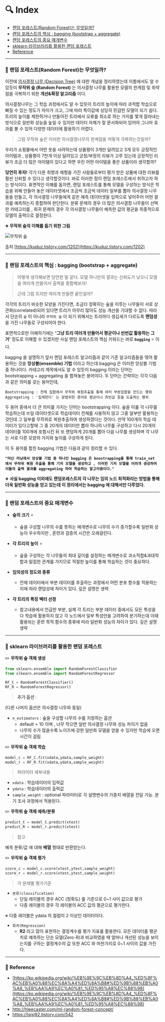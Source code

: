 # :mag: Index

- [랜덤 포레스트(Random Forest)는 무엇일까?](#idx1) 
- [랜덤 포레스트의 핵심 : bagging (bootstrap + aggregate)](#idx2) 
- [랜덤 포레스트의 중요 매개변수](#idx3)
- [sklearn 라이브러리를 활용한 랜덤 포레스트](#idx4) 
- [Reference](#idx5)



---



### :radio_button: 랜덤 포레스트(Random Forest)는 무엇일까? <a id="idx1"></a>



이전에 [의사결정 나무 (Decision Tree)](https://github.com/ineed-coffee/TIL/blob/master/machine%20learning/DecisionTree%20%EA%B0%9C%EB%85%90%20%EC%A0%95%EB%A6%AC.md) 에 대한 개념을 정리하였는데 이름에서도 알 수 있듯이 __무작위 숲 (Random Forest)__ 는 의사결정 나무를 활용한 모델의 한계점 및 취약점을 극복하기 위한 __개선&확장 알고리즘__ 이다. 



의사결정나무는 그 학습 과정에서도 알 수 있듯이 트리의 높이에 따라 과적합 학습으로 빠질 수 있는 정도가 차이가 크고, 그에 따라 특이값에 상당히 민감한 모델이 되기 쉽다. 트리의 높이를 제한하거나 만들어진 트리에서 오류를 최소로 하는 가지를 몇개 잘라내는 방식으로 일반화 성능을 높일 수 있지만 데이터 자체가 잘 문서화되어 있어야 그나마 효과를 볼 수 있어 다양한 데이터에 활용하기 어렵다.



> 그럼 무작위 숲은 이러한 의사결정나무의 한계점을 어떻게 극복하는것일까?



우리가 쇼핑몰에서 어떤 옷을 사려하는데 상품평이 3개만 달려있고 3개 모두 긍정적인 아이템과 , 상품평이 7천개 이상 달려있고 긍정/부정의 리뷰가 고루 있는데 긍정적인 리뷰가 조금 더 많은 아이템이 있다고 하면 우린 어떤 아이템을 좋은 상품이라 생각할까?



__당연히 후자!__ 각기 다른 취향과 체형을 가진 사람들로부터 평가 받은 상품에 대한 리뷰를 훨씬 신뢰할 수 있다고 생각할것이다. 바로 이러한 점이 랜덤 포레스트에서 취하고자 하는 방식이다. 표면적인 이해를 돕자면, 랜덤 포레스트를 통해 모델을 구성하는 방식은 학습을 위해 만들어 놓은 데이터셋에서 조금씩 조금씩 데이터 일부를 뽑아 의사결정 나무들을 만들고, 각 의사결정 나무들에게 같은 예측 데이터셋을 입력으로 넣어주어 어떤 결과를 예측하는지 종합하여 판단한다. 분류 문제의 경우 더 많은 의사결정 나무들이 선택한 카테고리를 , 회귀 문제의 경우 각 의사결정 나무들이 예측한 값의 평균을 최종적으로 모델의 출력으로 결정한다.  



__※ 무작위 숲의 이해를 돕기 위한 그림__ 

![무작위 숲](https://t1.daumcdn.net/cfile/tistory/99555D335E218AE131)

출처 [https://kuduz.tistory.com/1202](https://kuduz.tistory.com/1202)



---

### :radio_button: 랜덤 포레스트의 핵심 : bagging (bootstrap + aggregate) <a id="idx2"></a>



> 어떻게 생각해보면 당연한 말 같다. 모델 하나만의 결과는 신뢰도가 낮으니 모델을 여러개 만들어서 출력을 종합해보자! 
>
> 근데 그럼 트리만 여러개 만들면 끝인걸까?



각각의 트리가 비슷한 모양을 가진다면, 조금더 정확히는 숲을 이루는 나무들이 서로 상관화(correlated)되어 있다면 트리가 아무리 많아도 성능 개선을 기대할 수 없다. 따라서 단순히 `숲` 이 아니라 `무작위 숲` 이 되기 위해서는 트리마다 생김새가 다르도록 __랜덤성__ 을 가진 나무들로 구성되어야 한다.



표면적으로만 이해하기에는 __'그냥 트리 여러개 만들어서 평균이나 빈번값 활용하는 그거'__  정도로 이해할 수 있겠지만 사실 랜덤 포레스트의 핵심 키워드는 바로 __`bagging`__ :star: ​이다.



bagging 을 설명하기 앞서 랜덤 포레스트 알고리즘과 같이 기존 알고리즘들을 엮어 활용하는 것을 __앙상블(ensemble) 기법__ 이라고 하는데 bagging 은 이러한 앙상블 기법 중 하나이다. 카테고리 제목에서도 알 수 있듯이 bagging 이라는 단어는 bootstrapping + aggregating 을 합쳐놓은 용어이다. 두 단어는 간략히는 각각 다음과 같은 의미를 갖는 용어인데,

```
Bootstrapping : 전체 집합에서 무작위 복원추출을 통해 여러 부분집합을 만드는 행위
Aggregating : '집계한다' 는 광범위한 용어로 평균이나 최빈값 등을 도출하는 행위
```



두 용어 중에서 더 큰 의미를 가지는 단어는 bootstrapping 이다. 숲을 이룰 각 나무를 학습하는데 쓰일 데이터셋으로 학습데이터 전체를 사용하지 않고 그중 일부만 활용하는 것인데 그 일부를 무작위로 복원추출하여 생성하겠다는 것이다. 만약 100개의 학습 데이터가 있다고할때 그 중 20개의 데이터만 뽑아 하나의 나무를 구성하고 다시 20개의 데이터를 100개에 포함시킨 뒤 또 랜덤하게 20개를 뽑아 다음 나무를 생성하며 각 나무는 서로 다른 모양의 가지와 높이를 구성하게 된다. 



이 두 용어를 합친 bagging 기법은 다음과 같이 정리할 수 있다.

__`"머신 러닝에서 앙상블 기법 중 하나인 bagging 은 boostrapping을 통해 train_set 에서 무작위 복원 추출을 통해 기저 모델을 생성하고 , 이러한 기저 모델을 어려개 생성하여 이들의 출력 결과를 aggregating 하여 학습하는 알고리즘이다."`__ 



__※ 사실 bagging 이외에도 랜덤포레스트의 각 나무는 임의 노드 최적화라는 방법을 통해 더욱 일반화 성능을 얻고 있는데 이 정리에서는 bagging 에 대해서만 다루었다.__ 



---


### :radio_button: 랜덤 포레스트의 중요 매개변수 <a id="idx3"></a>

- __숲의 크기__ :star:
  - 숲을 구성할 나무의 수를 뜻하는 매개변수로 나무의 수가 증가할수록 일반화 성능이 우수하지만 , 훈련과 검증의 시간은 오래걸린다.

- __각 트리의 높이__ :star: ​
  - 숲을 구성하는 각 나무들의 최대 깊이를 설정하는 매개변수로 과소적합&과대적합과 밀접한 관계를 가지므로 적절한 높이를 통해 학습하는 것이 중요하다.
- __임의성의 정도와 종류__ 
  - 전체 데이터에서 부분 데이터를 추출하는 과정에서 어떤 분포 함수를 적용하는지에 따라 랜덤성에 차이가 있다. 깊은 설명은 생략
- __각 트리의 특징 벡터 선정__ 
  - 참고내용에서 언급한 부분, 실제 각 트리는 부분 데이터 중에서도 모든 특성을 다 학습에 활용하지 않고 각 노드에서 일부 특성만을 고려하여 분기하는데 이때 활용되는 훈련 목적 함수의 종류에 따라 일반화 성능의 차이가 있다. 깊은 설명 생략



---

### :radio_button: sklearn 라이브러리를 활용한 랜덤 포레스트 <a id="idx4"></a> 

:pencil2:  ​​__무작위 숲 객체 생성__  

```python
from sklearn.ensemble import RandomForestClassifier
from slkearn.ensemble import RandomForestRegressor

RF_C = RandomForestClassifier()
RF_R = RandomForestRegressor()
```

> __추가 옵션__ : 

(다른 나머지 옵션은 의사결정 나무와 동일)

- `n_estimators` : 숲을 구성할 나무의 수를 지정하는 옵션
  - default = 10 이며 , 너무 작으면 일반 의사결정 나무와 성능 차이가 없음
  - 나무의 수가 많을수록 노이즈에 강한 일반화 모델을 얻을 수 있지만 학습에 오랜 시간이 걸림

  

  


:pencil2: __무작위 숲 객체 학습__ 

```python
model_c = RF_C.fit(xdata,ydata,sample_weight)
model_r = RF_R.fit(xdata,ydata,sample_weight)
```

> 파라미터 세부내용

- `xdata` : 학습데이터의 입력값
- `ydata` : 학습데이터의 출력값
- `sample_weight` : optional 파라미터로 각 설명변수의 가중치 배열을 전달 가능. 분기 조사 과정에서 적용된다.

  

  

:pencil2: __무작위 숲 객체 예측/분류__ 

```python
predict_C = model_C.predict(xtest)
predict_R = model_r.predict(xtest)
```

> 참고

예측 분류/값 에 대해 __배열__ 형태로 반환받는다.

  

  

 :pencil2: __무작위 숲 객체 평가__ 

```python
score_c = model_c.score(xtest,ytest,sample_weight)
score_r = model_r.score(xtest,ytest,sample_weight)
```

> 각 문제별 평가기준

- `분류(classification)`
  - 단일 레이블의 경우 ACC (정확도) 를 기준으로 0~1 사이 값으로 평가
  - 다중 레이블의 경우 각 레이블의 ACC 값의 평균으로 평가한다.

※ 다중 레이블은 ydata 의 컬럼이 2 이상인 데이터이다.

- `회귀(Regression)`
  - __R2__ 라고 많이 표현하는 결정계수를 평가 지표를 활용한다. 모든 데이터를 평균치로 예측하는 단순 모델(Zero-R)과 비교하였을 때 얼마나 개선된 성능을 보이는지를 구하는 결정계수의 값 또한 ACC 와 마찬가지로 0~1 사이의 값을 가진다.

  

  



---


### :radio_button: Reference <a id="idx5"></a>

- [https://ko.wikipedia.org/wiki/%EB%9E%9C%EB%8D%A4_%ED%8F%AC%EB%A0%88%EC%8A%A4%ED%8A%B8#%ED%9B%88%EB%A0%A8_%EB%AA%A9%EC%A0%81_%ED%95%A8%EC%88%98](https://ko.wikipedia.org/wiki/%EB%9E%9C%EB%8D%A4_%ED%8F%AC%EB%A0%88%EC%8A%A4%ED%8A%B8#%ED%9B%88%EB%A0%A8_%EB%AA%A9%EC%A0%81_%ED%95%A8%EC%88%98)
- http://hleecaster.com/ml-random-forest-concept/
- https://lsjsj92.tistory.com/542



